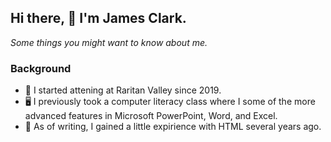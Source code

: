 ## Hi there, 👋 **I'm James Clark.**
*Some things you might want to know about me.*

### **Background**
- 🏫 I started attening at Raritan Valley since 2019.
- 🖥️ I previously took a computer literacy class where I some of the more advanced features in Microsoft PowerPoint, Word, and Excel.
- 📆 As of writing, I gained a little expirience with HTML several years ago.
